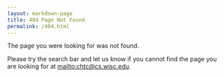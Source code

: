 ```yaml
---
layout: markdown-page
title: 404 Page Not Found
permalink: /404.html
---
```


The page you were looking for was not found. 

Please try the search bar and let us know if you cannot find the page you are looking for at <mailto:chtc@cs.wisc.edu>.
